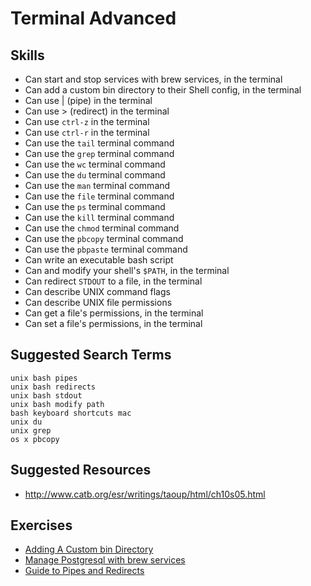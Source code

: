# Terminal Advanced

## Skills

- Can start and stop services with brew services, in the terminal
- Can add a custom bin directory to their Shell config, in the terminal
- Can use | (pipe) in the terminal
- Can use > (redirect) in the terminal
- Can use `ctrl-z` in the terminal
- Can use `ctrl-r` in the terminal
- Can use the `tail` terminal command
- Can use the `grep` terminal command
- Can use the `wc` terminal command
- Can use the `du` terminal command
- Can use the `man` terminal command
- Can use the `file` terminal command
- Can use the `ps` terminal command
- Can use the `kill` terminal command
- Can use the `chmod` terminal command
- Can use the `pbcopy` terminal command
- Can use the `pbpaste` terminal command
- Can write an executable bash script
- Can and modify your shell's `$PATH`, in the terminal
- Can redirect `STDOUT` to a file, in the terminal
- Can describe UNIX command flags
- Can describe UNIX file permissions
- Can get a file's permissions, in the terminal
- Can set a file's permissions, in the terminal


## Suggested Search Terms

```
unix bash pipes
unix bash redirects
unix bash stdout
unix bash modify path
bash keyboard shortcuts mac
unix du
unix grep
os x pbcopy
```

## Suggested Resources

- http://www.catb.org/esr/writings/taoup/html/ch10s05.html


## Exercises

- [Adding A Custom bin Directory](./exercises/Adding-A-Custom-bin-Directory/README.md)
- [Manage Postgresql with brew services](./exercises/Manage-Postgresql-with-brew-services/README.md)
- [Guide to Pipes and Redirects](http://ryanstutorials.net/linuxtutorial/piping.php)

